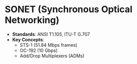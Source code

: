 
# SONET (Synchronous Optical Networking)  
- **Standards**: ANSI T1.105, ITU-T G.707  
- **Key Concepts**:  
  - STS-1 (51.84 Mbps frames)  
  - OC-192 (10 Gbps)  
  - Add/Drop Multiplexers (ADMs)  
